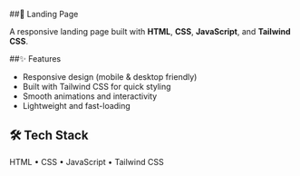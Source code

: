 ##🚀 Landing Page

A responsive landing page built with **HTML**, **CSS**, **JavaScript**, and **Tailwind CSS**.

##✨ Features
- Responsive design (mobile & desktop friendly)
- Built with Tailwind CSS for quick styling
- Smooth animations and interactivity
- Lightweight and fast-loading

## 🛠 Tech Stack
HTML • CSS • JavaScript • Tailwind CSS
